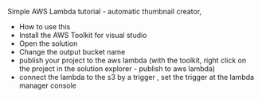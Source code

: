 Simple AWS Lambda tutorial - automatic thumbnail creator,

* How to use this
* Install the AWS Toolkit for visual studio
* Open the solution
* Change the output bucket name
* publish your project to the aws lambda (with the toolkit, right click on the project in the solution explorer - publish to aws lambda)
* connect the lambda to the s3 by a trigger , set the trigger at the lambda manager console